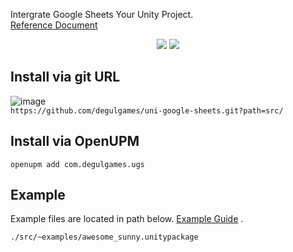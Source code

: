 Intergrate Google Sheets Your Unity Project.  
[Reference Document](https://ugs.shlife.dev)   

<p align="center">  
 <img src="https://img.shields.io/badge/Unity-2018.3%2B-green"/>
 <img src="https://img.shields.io/badge/Unity-2023.1%2B-green"/>
</p> 
 

## Install via git URL 
![image](https://user-images.githubusercontent.com/49047211/215680248-26e2093a-d7e1-462f-9bb4-a81a5699d4f0.png)  
 `https://github.com/degulgames/uni-google-sheets.git?path=src/` 
## Install via OpenUPM
`openupm add com.degulgames.ugs`
## Example
 Example files are located in path below. [Example Guide](https://degulgames.gitbook.io/unitygooglesheets/example-tutorial/awesome-sunny-land) .
 
 `./src/~examples/awesome_sunny.unitypackage`
 

